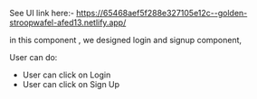 See UI 
link here:-
https://65468aef5f288e327105e12c--golden-stroopwafel-afed13.netlify.app/

in this component , we designed login and signup component, 

User can do:
* User can click on Login
* User can click on Sign Up
  
